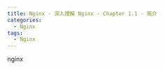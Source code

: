 ```yaml
---
title: Nginx - 深入理解 Nginx - Chapter 1.1 - 简介
categories:
  - Nginx
tags:
  - Nginx
---
```


nginx

<!--more-->

